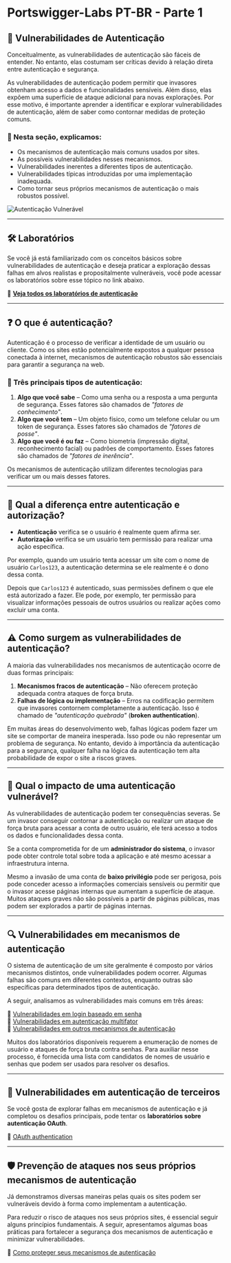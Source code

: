 # Portswigger-Labs PT-BR - Parte 1

## 🔐 Vulnerabilidades de Autenticação

Conceitualmente, as vulnerabilidades de autenticação são fáceis de entender. No entanto, elas costumam ser críticas devido à relação direta entre autenticação e segurança.  

As vulnerabilidades de autenticação podem permitir que invasores obtenham acesso a dados e funcionalidades sensíveis. Além disso, elas expõem uma superfície de ataque adicional para novas explorações. Por esse motivo, é importante aprender a identificar e explorar vulnerabilidades de autenticação, além de saber como contornar medidas de proteção comuns.  

### 📌 Nesta seção, explicamos:
- Os mecanismos de autenticação mais comuns usados por sites.
- As possíveis vulnerabilidades nesses mecanismos.
- Vulnerabilidades inerentes a diferentes tipos de autenticação.
- Vulnerabilidades típicas introduzidas por uma implementação inadequada.
- Como tornar seus próprios mecanismos de autenticação o mais robustos possível.

![Autenticação Vulnerável](https://portswigger.net/web-security/images/password-reset-poisoning.svg)

---

## 🛠 Laboratórios  

Se você já está familiarizado com os conceitos básicos sobre vulnerabilidades de autenticação e deseja praticar a exploração dessas falhas em alvos realistas e propositalmente vulneráveis, você pode acessar os laboratórios sobre esse tópico no link abaixo.  

🔗 **[Veja todos os laboratórios de autenticação](https://portswigger.net/web-security/all-labs#authentication)**  

---

## ❓ O que é autenticação?  

Autenticação é o processo de verificar a identidade de um usuário ou cliente. Como os sites estão potencialmente expostos a qualquer pessoa conectada à internet, mecanismos de autenticação robustos são essenciais para garantir a segurança na web.  

### 🔑 Três principais tipos de autenticação:
1. **Algo que você sabe** – Como uma senha ou a resposta a uma pergunta de segurança. Esses fatores são chamados de *"fatores de conhecimento"*.
2. **Algo que você tem** – Um objeto físico, como um telefone celular ou um token de segurança. Esses fatores são chamados de *"fatores de posse"*.
3. **Algo que você é ou faz** – Como biometria (impressão digital, reconhecimento facial) ou padrões de comportamento. Esses fatores são chamados de *"fatores de inerência"*.  

Os mecanismos de autenticação utilizam diferentes tecnologias para verificar um ou mais desses fatores.  

---

## 🔄 Qual a diferença entre autenticação e autorização?  

- **Autenticação** verifica se o usuário é realmente quem afirma ser.  
- **Autorização** verifica se um usuário tem permissão para realizar uma ação específica.  

Por exemplo, quando um usuário tenta acessar um site com o nome de usuário `Carlos123`, a autenticação determina se ele realmente é o dono dessa conta.  

Depois que `Carlos123` é autenticado, suas permissões definem o que ele está autorizado a fazer. Ele pode, por exemplo, ter permissão para visualizar informações pessoais de outros usuários ou realizar ações como excluir uma conta.  

---

## ⚠ Como surgem as vulnerabilidades de autenticação?  

A maioria das vulnerabilidades nos mecanismos de autenticação ocorre de duas formas principais:  

1. **Mecanismos fracos de autenticação** – Não oferecem proteção adequada contra ataques de força bruta.  
2. **Falhas de lógica ou implementação** – Erros na codificação permitem que invasores contornem completamente a autenticação. Isso é chamado de *"autenticação quebrada"* (**broken authentication**).  

Em muitas áreas do desenvolvimento web, falhas lógicas podem fazer um site se comportar de maneira inesperada. Isso pode ou não representar um problema de segurança. No entanto, devido à importância da autenticação para a segurança, qualquer falha na lógica da autenticação tem alta probabilidade de expor o site a riscos graves.  

---

## 🚨 Qual o impacto de uma autenticação vulnerável?  

As vulnerabilidades de autenticação podem ter consequências severas. Se um invasor conseguir contornar a autenticação ou realizar um ataque de força bruta para acessar a conta de outro usuário, ele terá acesso a todos os dados e funcionalidades dessa conta.  

Se a conta comprometida for de um **administrador do sistema**, o invasor pode obter controle total sobre toda a aplicação e até mesmo acessar a infraestrutura interna.  

Mesmo a invasão de uma conta de **baixo privilégio** pode ser perigosa, pois pode conceder acesso a informações comerciais sensíveis ou permitir que o invasor acesse páginas internas que aumentam a superfície de ataque. Muitos ataques graves não são possíveis a partir de páginas públicas, mas podem ser explorados a partir de páginas internas.  

---

## 🔍 Vulnerabilidades em mecanismos de autenticação  

O sistema de autenticação de um site geralmente é composto por vários mecanismos distintos, onde vulnerabilidades podem ocorrer. Algumas falhas são comuns em diferentes contextos, enquanto outras são específicas para determinados tipos de autenticação.  

A seguir, analisamos as vulnerabilidades mais comuns em três áreas:  

🔗 [Vulnerabilidades em login baseado em senha](https://portswigger.net/web-security/authentication/password-based)  
🔗 [Vulnerabilidades em autenticação multifator](https://portswigger.net/web-security/authentication/multi-factor)  
🔗 [Vulnerabilidades em outros mecanismos de autenticação](https://portswigger.net/web-security/authentication/other-mechanisms)  

Muitos dos laboratórios disponíveis requerem a enumeração de nomes de usuário e ataques de força bruta contra senhas. Para auxiliar nesse processo, é fornecida uma lista com candidatos de nomes de usuário e senhas que podem ser usados para resolver os desafios.  

---

## 🔗 Vulnerabilidades em autenticação de terceiros  

Se você gosta de explorar falhas em mecanismos de autenticação e já completou os desafios principais, pode tentar os **laboratórios sobre autenticação OAuth**.  

🔗 [OAuth authentication](https://portswigger.net/web-security/oauth)  

---

## 🛡️ Prevenção de ataques nos seus próprios mecanismos de autenticação  

Já demonstramos diversas maneiras pelas quais os sites podem ser vulneráveis devido à forma como implementam a autenticação.  

Para reduzir o risco de ataques nos seus próprios sites, é essencial seguir alguns princípios fundamentais. A seguir, apresentamos algumas boas práticas para fortalecer a segurança dos mecanismos de autenticação e minimizar vulnerabilidades.  

🔗 [Como proteger seus mecanismos de autenticação](https://portswigger.net/web-security/authentication/securing)  
